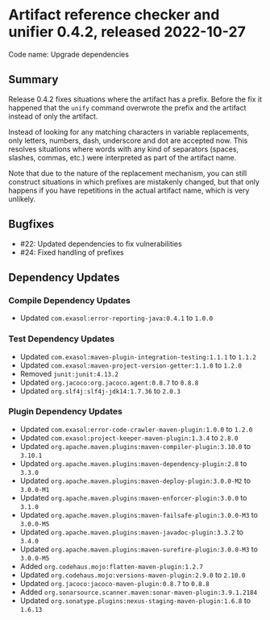 # Artifact reference checker and unifier 0.4.2, released 2022-10-27

Code name: Upgrade dependencies

## Summary

Release 0.4.2 fixes situations where the artifact has a prefix. Before the fix it happened that the `unify` command overwrote the prefix and the artifact instead of only the artifact.

Instead of looking for any matching characters in variable replacements, only letters, numbers, dash, underscore and dot are accepted now. This resolves situations where words with any kind of separators (spaces, slashes, commas, etc.) were interpreted as part of the artifact name.

Note that due to the nature of the replacement mechanism, you can still construct situations in which prefixes are mistakenly changed, but that only happens if you have repetitions in the actual artifact name, which is very unlikely.

## Bugfixes

* #22: Updated dependencies to fix vulnerabilities
* #24: Fixed handling of prefixes

## Dependency Updates

### Compile Dependency Updates

* Updated `com.exasol:error-reporting-java:0.4.1` to `1.0.0`

### Test Dependency Updates

* Updated `com.exasol:maven-plugin-integration-testing:1.1.1` to `1.1.2`
* Updated `com.exasol:maven-project-version-getter:1.1.0` to `1.2.0`
* Removed `junit:junit:4.13.2`
* Updated `org.jacoco:org.jacoco.agent:0.8.7` to `0.8.8`
* Updated `org.slf4j:slf4j-jdk14:1.7.36` to `2.0.3`

### Plugin Dependency Updates

* Updated `com.exasol:error-code-crawler-maven-plugin:1.0.0` to `1.2.0`
* Updated `com.exasol:project-keeper-maven-plugin:1.3.4` to `2.8.0`
* Updated `org.apache.maven.plugins:maven-compiler-plugin:3.10.0` to `3.10.1`
* Updated `org.apache.maven.plugins:maven-dependency-plugin:2.8` to `3.3.0`
* Updated `org.apache.maven.plugins:maven-deploy-plugin:3.0.0-M2` to `3.0.0-M1`
* Updated `org.apache.maven.plugins:maven-enforcer-plugin:3.0.0` to `3.1.0`
* Updated `org.apache.maven.plugins:maven-failsafe-plugin:3.0.0-M3` to `3.0.0-M5`
* Updated `org.apache.maven.plugins:maven-javadoc-plugin:3.3.2` to `3.4.0`
* Updated `org.apache.maven.plugins:maven-surefire-plugin:3.0.0-M3` to `3.0.0-M5`
* Added `org.codehaus.mojo:flatten-maven-plugin:1.2.7`
* Updated `org.codehaus.mojo:versions-maven-plugin:2.9.0` to `2.10.0`
* Updated `org.jacoco:jacoco-maven-plugin:0.8.7` to `0.8.8`
* Added `org.sonarsource.scanner.maven:sonar-maven-plugin:3.9.1.2184`
* Updated `org.sonatype.plugins:nexus-staging-maven-plugin:1.6.8` to `1.6.13`
